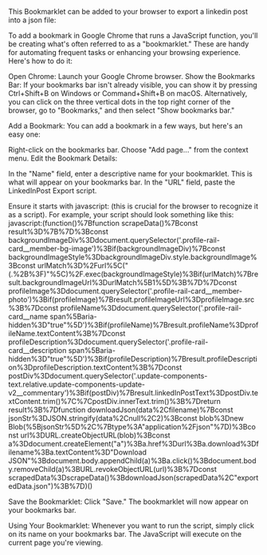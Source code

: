 This Bookmarklet can be added to your browser to export a linkedin post into a json file:

To add a bookmark in Google Chrome that runs a JavaScript function, you'll be creating what's often referred to as a "bookmarklet." 
These are handy for automating frequent tasks or enhancing your browsing experience. 
Here's how to do it:

Open Chrome: Launch your Google Chrome browser.
Show the Bookmarks Bar: If your bookmarks bar isn't already visible, you can show it by pressing Ctrl+Shift+B on Windows or Command+Shift+B on macOS. Alternatively, you can click on the three vertical dots in the top right corner of the browser, go to "Bookmarks," and then select "Show bookmarks bar."

Add a Bookmark: You can add a bookmark in a few ways, but here's an easy one:

Right-click on the bookmarks bar.
Choose "Add page..." from the context menu.
Edit the Bookmark Details:

In the "Name" field, enter a descriptive name for your bookmarklet. This is what will appear on your bookmarks bar.
In the "URL" field, paste the LinkedInPost Export script. 
  
Ensure it starts with javascript: (this is crucial for the browser to recognize it as a script). For example, your script should look something like this:
javascript:(function()%7Bfunction scrapeData()%7Bconst result%3D%7B%7D%3Bconst backgroundImageDiv%3Ddocument.querySelector('.profile-rail-card__member-bg-image')%3Bif(backgroundImageDiv)%7Bconst backgroundImageStyle%3DbackgroundImageDiv.style.backgroundImage%3Bconst urlMatch%3D%2Furl%5C("(.%2B%3F)"%5C)%2F.exec(backgroundImageStyle)%3Bif(urlMatch)%7Bresult.backgroundImageUrl%3DurlMatch%5B1%5D%3B%7D%7Dconst profileImage%3Ddocument.querySelector('.profile-rail-card__member-photo')%3Bif(profileImage)%7Bresult.profileImageUrl%3DprofileImage.src%3B%7Dconst profileName%3Ddocument.querySelector('.profile-rail-card__name span%5Baria-hidden%3D"true"%5D')%3Bif(profileName)%7Bresult.profileName%3DprofileName.textContent%3B%7Dconst profileDescription%3Ddocument.querySelector('.profile-rail-card__description span%5Baria-hidden%3D"true"%5D')%3Bif(profileDescription)%7Bresult.profileDescription%3DprofileDescription.textContent%3B%7Dconst postDiv%3Ddocument.querySelector('.update-components-text.relative.update-components-update-v2__commentary')%3Bif(postDiv)%7Bresult.linkedInPostText%3DpostDiv.textContent.trim()%7C%7CpostDiv.innerText.trim()%3B%7Dreturn result%3B%7Dfunction downloadJson(data%2Cfilename)%7Bconst jsonStr%3DJSON.stringify(data%2Cnull%2C2)%3Bconst blob%3Dnew Blob(%5BjsonStr%5D%2C%7Btype%3A"application%2Fjson"%7D)%3Bconst url%3DURL.createObjectURL(blob)%3Bconst a%3Ddocument.createElement("a")%3Ba.href%3Durl%3Ba.download%3Dfilename%3Ba.textContent%3D"Download JSON"%3Bdocument.body.appendChild(a)%3Ba.click()%3Bdocument.body.removeChild(a)%3BURL.revokeObjectURL(url)%3B%7Dconst scrapedData%3DscrapeData()%3BdownloadJson(scrapedData%2C"exportedData.json")%3B%7D)()

Save the Bookmarklet: Click "Save." The bookmarklet will now appear on your bookmarks bar.

Using Your Bookmarklet: Whenever you want to run the script, simply click on its name on your bookmarks bar. The JavaScript will execute on the current page you're viewing.
